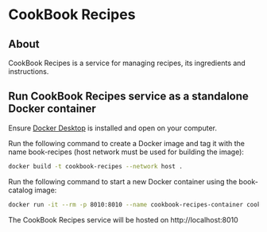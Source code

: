 # CookBook Recipes

## About

CookBook Recipes is a service for managing recipes, its ingredients and instructions.

## Run CookBook Recipes service as a standalone Docker container

Ensure [Docker Desktop](https://www.docker.com/) is installed and open on your computer.

Run the following command to create a Docker image and tag it with the name book-recipes (host network must be used for building the image):

```Bash
docker build -t cookbook-recipes --network host .
```

Run the following command to start a new Docker container using the book-catalog image:

```Bash
docker run -it --rm -p 8010:8010 --name cookbook-recipes-container cookbook-recipes
```

The CookBook Recipes service will be hosted on http://localhost:8010